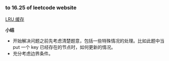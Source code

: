 ### to 16.25 of leetcode website

[LRU 缓存](https://leetcode-cn.com/problems/lru-cache-lcci/)

**小结**
- 开始解决问题之前先考虑清楚题意，包括一些特殊情况的处理。比如此题中当 put 一个 key 已经存在的节点时，如何更新的情况。
- 充分考虑边界条件。